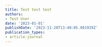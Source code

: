 ```yaml
---
title: Test test test
authors:
- Test User
date: '2023-01-01'
publishDate: '2023-11-28T13:40:05.081939Z'
publication_types:
- article-journal
---
```

